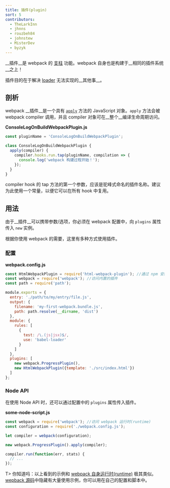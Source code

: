```yaml
---
title: 插件(plugin)
sort: 5
contributors:
  - TheLarkInn
  - jhnns
  - rouzbeh84
  - johnstew
  - MisterDev
  - byzyk
---
```


__插件__是 webpack 的 [支柱](https://github.com/webpack/tapable) 功能。webpack 自身也是构建于__相同的插件系统__之上！

插件目的在于解决 [loader](/concepts/loaders) 无法实现的__其他事__。


## 剖析

webpack __插件__是一个具有 [`apply`](https://developer.mozilla.org/en-US/docs/Web/JavaScript/Reference/Global_Objects/Function/apply) 方法的 JavaScript 对象。`apply` 方法会被 webpack compiler 调用，并且 compiler 对象可在__整个__编译生命周期访问。

__ConsoleLogOnBuildWebpackPlugin.js__

```javascript
const pluginName = 'ConsoleLogOnBuildWebpackPlugin';

class ConsoleLogOnBuildWebpackPlugin {
  apply(compiler) {
    compiler.hooks.run.tap(pluginName, compilation => {
      console.log('webpack 构建过程开始！');
    });
  }
}
```

compiler hook 的 tap 方法的第一个参数，应该是驼峰式命名的插件名称。建议为此使用一个常量，以便它可以在所有 hook 中复用。

## 用法

由于__插件__可以携带参数/选项，你必须在 webpack 配置中，向 `plugins` 属性传入 `new` 实例。

根据你使用 webpack 的需要，这里有多种方式使用插件。


### 配置

__webpack.config.js__

```javascript
const HtmlWebpackPlugin = require('html-webpack-plugin'); //通过 npm 安装
const webpack = require('webpack'); //访问内置的插件
const path = require('path');

module.exports = {
  entry: './path/to/my/entry/file.js',
  output: {
    filename: 'my-first-webpack.bundle.js',
    path: path.resolve(__dirname, 'dist')
  },
  module: {
    rules: [
      {
        test: /\.(js|jsx)$/,
        use: 'babel-loader'
      }
    ]
  },
  plugins: [
    new webpack.ProgressPlugin(),
    new HtmlWebpackPlugin({template: './src/index.html'})
  ]
};
```


### Node API

在使用 Node API 时，还可以通过配置中的 `plugins` 属性传入插件。

__some-node-script.js__

```javascript
const webpack = require('webpack'); //访问 webpack 运行时(runtime)
const configuration = require('./webpack.config.js');

let compiler = webpack(configuration);

new webpack.ProgressPlugin().apply(compiler);

compiler.run(function(err, stats) {
  // ...
});
```

T> 你知道吗：以上看到的示例和 [webpack 自身运行时(runtime)](https://github.com/webpack/webpack/blob/e7087ffeda7fa37dfe2ca70b5593c6e899629a2c/bin/webpack.js#L290-L292) 极其类似。[wepback 源码](https://github.com/webpack/webpack)中隐藏有大量使用示例，你可以用在自己的配置和脚本中。
